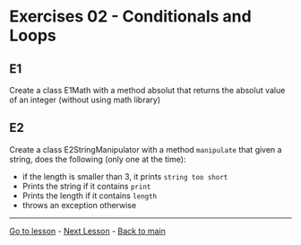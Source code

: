 # Exercises 02 - Conditionals and Loops

## E1
Create a class E1Math with a method absolut that returns the absolut value of an integer (without using math library) 

## E2
Create a class E2StringManipulator  with a method `manipulate` that given a string, does the following (only one at the time):
* if the length is smaller than 3, it prints `string too short`
* Prints the string if it contains `print`
* Prints the length if it contains `length`
* throws an exception otherwise


---

[Go to lesson](./Lesson02.md) - [Next Lesson](./Lesson03.md) - [Back to main](../README.md)